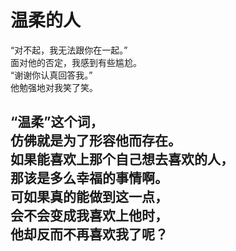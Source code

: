 # 温柔的人

“对不起，我无法跟你在一起。”\
面对他的否定，我感到有些尴尬。\
“谢谢你认真回答我。”\
他勉强地对我笑了笑。

“温柔”这个词，\
仿佛就是为了形容他而存在。\
如果能喜欢上那个自己想去喜欢的人，\
那该是多么幸福的事情啊。\
可如果真的能做到这一点，\
会不会变成我喜欢上他时，\
他却反而不再喜欢我了呢？
<br>
<br>
<br>
<br>
<br>
<br>
<br>
<br>
<br>
<br>
<br>
<br>
<br>
<br>
<br>
<br>
<br>
---
